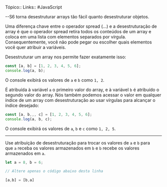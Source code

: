 Tópico::
Links:: #JavaScript 

--S6 torna desestruturar arrays tão fácil quanto desestruturar objetos.

Uma diferença chave entre o operador spread (...) e a desestruturação de array é que o operador spread retira todos os conteúdos de um array e coloca em uma lista com elementos separados por vírgula. Consequentemente, você não pode pegar ou escolher quais elementos você quer atribuir a variáveis.

Desestruturar um array nos permite fazer exatamente isso:

```js
const [a, b] = [1, 2, 3, 4, 5, 6];
console.log(a, b);
```

O console exibirá os valores de `a` e `b` como `1, 2`.

É atribuída à variável `a` o primeiro valor do array, e à variável `b` é atribuído o segundo valor do array. Nós também podemos acessar o valor em qualquer índice de um array com desestruturação ao usar vírgulas para alcançar o índice desejado:

```js
const [a, b,,, c] = [1, 2, 3, 4, 5, 6];
console.log(a, b, c);
```

O console exibirá os valores de `a`, `b` e `c` como `1, 2, 5`.

---

Use atribuição de desestruturação para trocar os valores de `a` e `b` para que `a` receba os valores armazenados em `b` e `b` recebe os valores armazenados em `a`.

```js
let a = 8, b = 6;

// Altere apenas o código abaixo desta linha

[a,b] = [b,a]
```